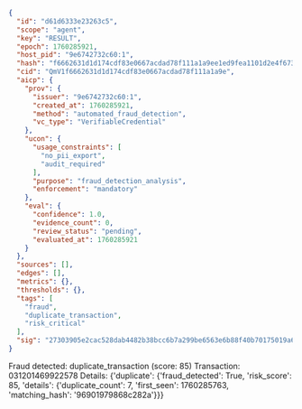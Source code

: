 ```json
{
  "id": "d61d6333e23263c5",
  "scope": "agent",
  "key": "RESULT",
  "epoch": 1760285921,
  "host_pid": "9e6742732c60:1",
  "hash": "f6662631d1d174cdf83e0667acdad78f111a1a9ee1ed9fea1101d2e4f673aff8",
  "cid": "QmV1f6662631d1d174cdf83e0667acdad78f111a1a9e",
  "aicp": {
    "prov": {
      "issuer": "9e6742732c60:1",
      "created_at": 1760285921,
      "method": "automated_fraud_detection",
      "vc_type": "VerifiableCredential"
    },
    "ucon": {
      "usage_constraints": [
        "no_pii_export",
        "audit_required"
      ],
      "purpose": "fraud_detection_analysis",
      "enforcement": "mandatory"
    },
    "eval": {
      "confidence": 1.0,
      "evidence_count": 0,
      "review_status": "pending",
      "evaluated_at": 1760285921
    }
  },
  "sources": [],
  "edges": [],
  "metrics": {},
  "thresholds": {},
  "tags": [
    "fraud",
    "duplicate_transaction",
    "risk_critical"
  ],
  "sig": "27303905e2cac528dab4482b38bcc6b7a299be6563e6b88f40b70175019a65ab"
}
```

Fraud detected: duplicate_transaction (score: 85)
Transaction: 031201469922578
Details: {'duplicate': {'fraud_detected': True, 'risk_score': 85, 'details': {'duplicate_count': 7, 'first_seen': 1760285763, 'matching_hash': '96901979868c282a'}}}